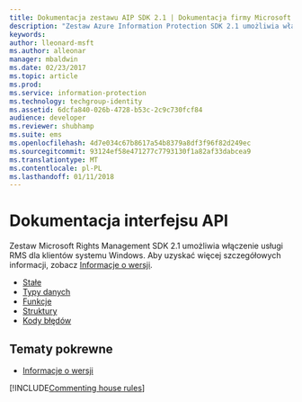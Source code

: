 ```yaml
---
title: Dokumentacja zestawu AIP SDK 2.1 | Dokumentacja firmy Microsoft
description: "Zestaw Azure Information Protection SDK 2.1 umożliwia włączenie usługi RMS dla klientów systemu Windows."
keywords: 
author: lleonard-msft
ms.author: alleonar
manager: mbaldwin
ms.date: 02/23/2017
ms.topic: article
ms.prod: 
ms.service: information-protection
ms.technology: techgroup-identity
ms.assetid: 6dcfa840-026b-4728-b53c-2c9c730fcf84
audience: developer
ms.reviewer: shubhamp
ms.suite: ems
ms.openlocfilehash: 4d7e034c67b8617a54b8379a8df3f96f82d249ec
ms.sourcegitcommit: 93124ef58e471277c7793130f1a82af33dabcea9
ms.translationtype: MT
ms.contentlocale: pl-PL
ms.lasthandoff: 01/11/2018
---
```

# <a name="api-reference"></a>Dokumentacja interfejsu API

Zestaw Microsoft Rights Management SDK 2.1 umożliwia włączenie usługi RMS dla klientów systemu Windows. Aby uzyskać więcej szczegółowych informacji, zobacz [Informacje o wersji](release-notes-rtm.md).
- [Stałe](https://msdn.microsoft.com/library/hh535291.aspx)
- [Typy danych](https://msdn.microsoft.com/library/hh535288.aspx)
- [Funkcje](https://msdn.microsoft.com/library/hh535289.aspx)
- [Struktury](https://msdn.microsoft.com/library/hh535294.aspx)
- [Kody błędów](https://msdn.microsoft.com/library/hh535248.aspx)



## <a name="related-topics"></a>Tematy pokrewne

* [Informacje o wersji](release-notes-rtm.md)

[!INCLUDE[Commenting house rules](../includes/houserules.md)]